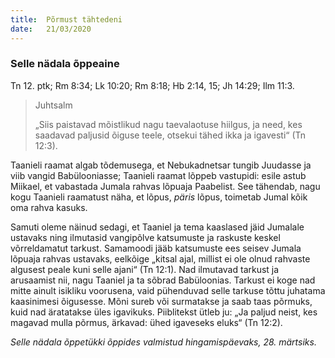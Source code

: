 ```yaml
---
title:  Põrmust tähtedeni
date:   21/03/2020
---
```


### Selle nädala õppeaine
Tn 12. ptk; Rm 8:34; Lk 10:20; Rm 8:18; Hb 2:14, 15; Jh 14:29; Ilm 11:3.

> <p>Juhtsalm</p>
> „Siis paistavad mõistlikud nagu taevalaotuse hiilgus, ja need, kes saadavad paljusid õiguse teele, otsekui tähed ikka ja igavesti“ (Tn 12:3).

Taanieli raamat algab tõdemusega, et Nebukadnetsar tungib Juudasse ja viib vangid Babülooniasse; Taanieli raamat lõppeb vastupidi: esile astub Miikael, et vabastada Jumala rahvas lõpuaja Paabelist. See tähendab, nagu kogu Taanieli raamatust näha, et lõpus, _päris_ lõpus, toimetab Jumal kõik oma rahva kasuks.

Samuti oleme näinud sedagi, et Taaniel ja tema kaaslased jäid Jumalale ustavaks ning ilmutasid vangipõlve katsumuste ja raskuste keskel võrreldamatut tarkust. Samamoodi jääb katsumuste ees seisev Jumala lõpuaja rahvas ustavaks, eelkõige „kitsal ajal, millist ei ole olnud rahvaste algusest peale kuni selle ajani“ (Tn 12:1). Nad ilmutavad tarkust ja arusaamist nii, nagu Taaniel ja ta sõbrad Babüloonias. Tarkust ei koge nad mitte ainult isikliku voorusena, vaid pühenduvad selle tarkuse tõttu juhatama kaasinimesi õigusesse. Mõni sureb või surmatakse ja saab taas põrmuks, kuid nad äratatakse üles iga­vikuks. Piiblitekst ütleb ju: „Ja paljud neist, kes magavad mulla põrmus, ärkavad: ühed igaveseks eluks“ (Tn 12:2).

_Selle nädala õppetükki õppides valmistud hingamispäevaks, 28. märtsiks._

